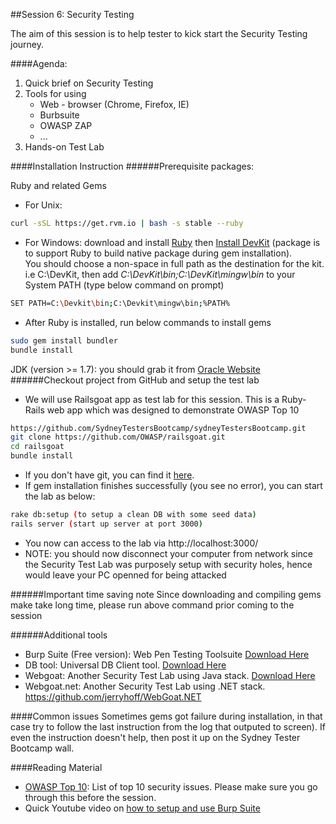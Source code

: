 ##Session 6: Security Testing

The aim of this session is to help tester to kick start the Security Testing journey.

####Agenda:
1. Quick brief on Security Testing
2. Tools for using
	- Web - browser (Chrome, Firefox, IE)
	- Burbsuite
	- OWASP ZAP
	- ...
3. Hands-on Test Lab

####Installation Instruction
######Prerequisite packages:

Ruby and related Gems
- For Unix:
```sh
curl -sSL https://get.rvm.io | bash -s stable --ruby
```
- For Windows: download and install <a href="http://rubyinstaller.org/downloads/" target="_blank">Ruby</a> then <a href="http://rubyinstaller.org/downloads" targe="_blank">Install DevKit</a> (package is to support Ruby to build native package during gem installation).<br>
You should choose a non-space in full path as the destination for the kit. i.e C:\DevKit, then add *C:\DevKit\bin;C:\DevKit\mingw\bin* to your System PATH (type below command on prompt)
```sh
SET PATH=C:\Devkit\bin;C:\Devkit\mingw\bin;%PATH%
```
- After Ruby is installed, run below commands to install gems
```sh
sudo gem install bundler
bundle install
```

JDK (version >= 1.7): you should grab it from <a href="http://www.oracle.com/technetwork/java/javase/downloads/index.html" target="_blank">Oracle Website</a>
######Checkout project from GitHub and setup the test lab
- We will use Railsgoat app as test lab for this session. This is a Ruby-Rails web app which was designed to demonstrate OWASP Top 10
```sh
https://github.com/SydneyTestersBootcamp/sydneyTestersBootcamp.git
git clone https://github.com/OWASP/railsgoat.git
cd railsgoat
bundle install
```
- If you don't have git, you can find it <a href="http://git-scm.com/downloads" target="_blank">here</a>.
- If gem installation finishes successfully (you see no error), you can start the lab as below:
```sh
rake db:setup (to setup a clean DB with some seed data) 
rails server (start up server at port 3000)
```
- You now can access to the lab via http://localhost:3000/
- NOTE: you should now disconnect your computer from network since the Security Test Lab was purposely setup with security holes, hence would leave your PC openned for being attacked

######Important time saving note
Since downloading and compiling gems make take long time, please run above command prior coming to the session

######Additional tools
- Burp Suite (Free version): Web Pen Testing Toolsuite <a href="http://portswigger.net/burp/downloadfree.html" target="_blank">Download Here</a><br>
- DB tool: Universal DB Client tool. <a href="http://www.dbvis.com/download/" target="_blank">Download Here</a><br>
- Webgoat: Another Security Test Lab using Java stack. <a href="https://github.com/WebGoat/WebGoat/releases/download/v6.0.1/WebGoat-6.0.1-war-exec.jar" target="_blank">Download Here</a>
- Webgoat.net: Another Security Test Lab using .NET stack. https://github.com/jerryhoff/WebGoat.NET

####Common issues
Sometimes gems got failure during installation, in that case try to follow the last instruction from the log that outputed to screen). If even the instruction doesn't help, then post it up on the Sydney Tester Bootcamp wall.

####Reading Material
- <a href="https://www.owasp.org/index.php/Top_10_2013-Top_10" target="_blank">OWASP Top 10</a>: List of top 10 security issues. Please make sure you go through this before the session.
- Quick Youtube video on <a href="https://www.youtube.com/watch?v=JmAk1OVwp-4" target="_blank">how to setup and use Burp Suite</a>



